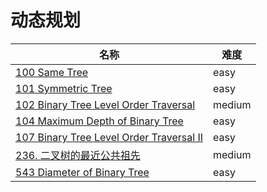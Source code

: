 # 动态规划

**名称**|**难度**
--------|--------
[100 Same Tree](./100%20Same%20Tree)|easy
[101 Symmetric Tree](./101%20Symmetric%20Tree)|easy
[102 Binary Tree Level Order Traversal](./102%20Binary%20Tree%20Level%20Order%20Traversal)|medium
[104 Maximum Depth of Binary Tree](./104%20Maximum%20Depth%20of%20Binary%20Tree)|easy
[107 Binary Tree Level Order Traversal II](./107%20Binary%20Tree%20Level%20Order%20Traversal%20II)|easy
[236. 二叉树的最近公共祖先](./236.%20二叉树的最近公共祖先)|medium
[543 Diameter of Binary Tree](./543.%20Diameter%20of%20Binary%20Tree)|easy
